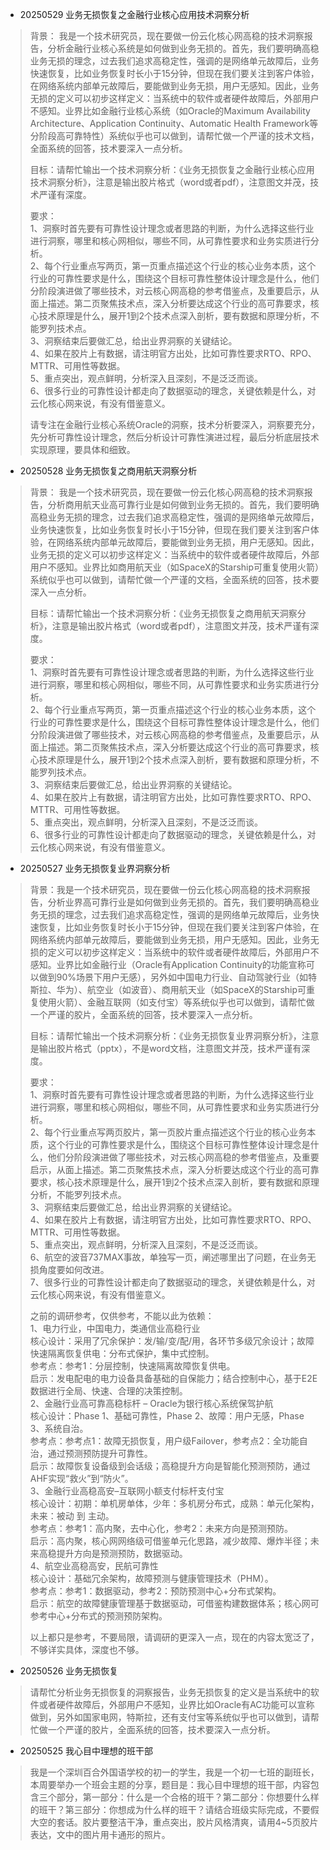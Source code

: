 - 20250529 业务无损恢复之金融行业核心应用技术洞察分析
> 背景： 我是一个技术研究员，现在要做一份云化核心网高稳的技术洞察报告，分析金融行业核心系统是如何做到业务无损的。首先，我们要明确高稳业务无损的理念，过去我们追求高稳定性，强调的是网络单元故障后，业务快速恢复，比如业务恢复时长小于15分钟，但现在我们要关注到客户体验，在网络系统内部单元故障后，要能做到业务无损，用户无感知。因此，业务无损的定义可以初步这样定义：当系统中的软件或者硬件故障后，外部用户不感知。业界比如金融行业核心系统（如Oracle的Maximum Availability Architecture、Application Continuity、Automatic Health Framework等分阶段高可靠特性）系统似乎也可以做到，请帮忙做一个严谨的技术文档，全面系统的回答，技术要深入一点分析。
> 
> 目标：请帮忙输出一个技术洞察分析：《业务无损恢复之金融行业核心应用技术洞察分析》，注意是输出胶片格式（word或者pdf），注意图文并茂，技术严谨有深度。
> 
> 要求：  
> 1、洞察时首先要有可靠性设计理念或者思路的判断，为什么选择这些行业进行洞察，哪里和核心网相似，哪些不同，从可靠性要求和业务实质进行分析。  
> 2、每个行业重点写两页，第一页重点描述这个行业的核心业务本质，这个行业的可靠性要求是什么，围绕这个目标可靠性整体设计理念是什么，他们分阶段演进做了哪些技术，对云核心网高稳的参考借鉴点，及重要启示，从面上描述。第二页聚焦技术点，深入分析要达成这个行业的高可靠要求，核心技术原理是什么，展开1到2个技术点深入剖析，要有数据和原理分析，不能罗列技术点。  
> 3、洞察结束后要做汇总，给出业界洞察的关键结论。  
> 4、如果在胶片上有数据，请注明官方出处，比如可靠性要求RTO、RPO、MTTR、可用性等数据。  
> 5、重点突出，观点鲜明，分析深入且深刻，不是泛泛而谈。  
> 6、很多行业的可靠性设计都走向了数据驱动的理念，关键依赖是什么，对云化核心网来说，有没有借鉴意义。
>
> 请专注在金融行业核心系统Oracle的洞察，技术分析要深入，洞察要充分，先分析可靠性设计理念，然后分析设计可靠性演进过程，最后分析底层技术实现原理，要具体和细致。

- 20250528 业务无损恢复之商用航天洞察分析
> 背景： 我是一个技术研究员，现在要做一份云化核心网高稳的技术洞察报告，分析商用航天业高可靠行业是如何做到业务无损的。首先，我们要明确高稳业务无损的理念，过去我们追求高稳定性，强调的是网络单元故障后，业务快速恢复，比如业务恢复时长小于15分钟，但现在我们要关注到客户体验，在网络系统内部单元故障后，要能做到业务无损，用户无感知。因此，业务无损的定义可以初步这样定义：当系统中的软件或者硬件故障后，外部用户不感知。业界比如商用航天业（如SpaceX的Starship可重复使用火箭）系统似乎也可以做到，请帮忙做一个严谨的文档，全面系统的回答，技术要深入一点分析。
> 
> 目标：请帮忙输出一个技术洞察分析：《业务无损恢复之商用航天洞察分析》，注意是输出胶片格式（word或者pdf），注意图文并茂，技术严谨有深度。
> 
> 要求：  
> 1、洞察时首先要有可靠性设计理念或者思路的判断，为什么选择这些行业进行洞察，哪里和核心网相似，哪些不同，从可靠性要求和业务实质进行分析。  
> 2、每个行业重点写两页，第一页重点描述这个行业的核心业务本质，这个行业的可靠性要求是什么，围绕这个目标可靠性整体设计理念是什么，他们分阶段演进做了哪些技术，对云核心网高稳的参考借鉴点，及重要启示，从面上描述。第二页聚焦技术点，深入分析要达成这个行业的高可靠要求，核心技术原理是什么，展开1到2个技术点深入剖析，要有数据和原理分析，不能罗列技术点。  
> 3、洞察结束后要做汇总，给出业界洞察的关键结论。  
> 4、如果在胶片上有数据，请注明官方出处，比如可靠性要求RTO、RPO、MTTR、可用性等数据。  
> 5、重点突出，观点鲜明，分析深入且深刻，不是泛泛而谈。  
> 6、很多行业的可靠性设计都走向了数据驱动的理念，关键依赖是什么，对云化核心网来说，有没有借鉴意义。  

- 20250527 业务无损恢复业界洞察分析  
> 背景：我是一个技术研究员，现在要做一份云化核心网高稳的技术洞察报告，分析业界高可靠行业是如何做到业务无损的。首先，我们要明确高稳业务无损的理念，过去我们追求高稳定性，强调的是网络单元故障后，业务快速恢复，比如业务恢复时长小于15分钟，但现在我们要关注到客户体验，在网络系统内部单元故障后，要能做到业务无损，用户无感知。因此，业务无损的定义可以初步这样定义：当系统中的软件或者硬件故障后，外部用户不感知。业界比如金融行业（Oracle有Application Continuity的功能宣称可以做到90%场景下用户无感），另外如中国电力行业、自动驾驶行业（如特斯拉、华为）、航空业（如波音）、商用航天业（如SpaceX的Starship可重复使用火箭）、金融互联网（如支付宝）等系统似乎也可以做到，请帮忙做一个严谨的胶片，全面系统的回答，技术要深入一点分析。
>
> 目标：请帮忙输出一个技术洞察分析：《业务无损恢复业界洞察分析》，注意是输出胶片格式（pptx），不是word文档，注意图文并茂，技术严谨有深度。
>
> 要求：  
> 1、洞察时首先要有可靠性设计理念或者思路的判断，为什么选择这些行业进行洞察，哪里和核心网相似，哪些不同，从可靠性要求和业务实质进行分析。  
> 2、每个行业重点写两页胶片，第一页胶片重点描述这个行业的核心业务本质，这个行业的可靠性要求是什么，围绕这个目标可靠性整体设计理念是什么，他们分阶段演进做了哪些技术，对云核心网高稳的参考借鉴点，及重要启示，从面上描述。第二页聚焦技术点，深入分析要达成这个行业的高可靠要求，核心技术原理是什么，展开1到2个技术点深入剖析，要有数据和原理分析，不能罗列技术点。  
> 3、洞察结束后要做汇总，给出业界洞察的关键结论。  
> 4、如果在胶片上有数据，请注明官方出处，比如可靠性要求RTO、RPO、MTTR、可用性等数据。  
> 5、重点突出，观点鲜明，分析深入且深刻，不是泛泛而谈。  
> 6、航空的波音737MAX事故，单独写一页，阐述哪里出了问题，在业务无损角度要如何改进。  
> 7、很多行业的可靠性设计都走向了数据驱动的理念，关键依赖是什么，对云化核心网来说，有没有借鉴意义。  
> 
> 之前的调研参考，仅供参考，不能以此为依赖：  
> 1、电力行业，中国电力，类通信业高稳行业  
> 核心设计：采用了冗余保护：发/输/变/配/用，各环节多级冗余设计；故障快速隔离恢复供电：分布式保护，集中式控制。  
> 参考点：参考1：分层控制，快速隔离故障恢复供电。  
> 启示：发电配电的电力设备具备基础的自保能力；结合控制中心，基于E2E数据进行全局、快速、合理的决策控制。  
> 2、金融行业高可靠高稳标杆 – Oracle为银行核心系统保驾护航  
> 核心设计：Phase 1、基础可靠性，Phase 2、故障：用户无感，Phase 3、系统自治。  
> 参考点：参考点1：故障无损恢复，用户级Failover，参考点2：全功能自治，通过预测预防提升可靠性。  
> 启示：故障恢复设备级到会话级；高稳提升方向是智能化预测预防，通过AHF实现“救火”到“防火”。  
> 3、金融行业高稳高安–互联网小额支付标杆支付宝  
> 核心设计：初期：单机房单体，少年：多机房分布式，成熟：单元化架构，未来：被动 到 主动。  
> 参考点：参考1：高内聚，去中心化，参考2：未来方向是预测预防。  
> 启示：高内聚，核心网网络级可借鉴单元化思路，减少故障、爆炸半径；未来高稳提升方向是预测预防，数据驱动。  
> 4、航空业高稳高安，民航可靠性  
> 核心设计：基础冗余架构，故障预测与健康管理技术（PHM）。  
> 参考点：参考1：数据驱动，参考2：预防预测中心+分布式架构。  
> 启示：航空的故障健康管理基于数据驱动，可借鉴构建数据体系；核心网可参考中心+分布式的预测预防架构。
> 
> 以上都只是参考，不要局限，请调研的更深入一点，现在的内容太宽泛了，不够详实具体，深度也不够。  

- 20250526 业务无损恢复  
> 请帮忙分析业务无损恢复的洞察报告，业务无损恢复的定义是当系统中的软件或者硬件故障后，外部用户不感知，业界比如Oracle有AC功能可以宣称做到，另外如国家电网，特斯拉，还有支付宝等系统似乎也可以做到，请帮忙做一个严谨的胶片，全面系统的回答，技术要深入一点分析。

- 20250525 我心目中理想的班干部
> 我是一个深圳百合外国语学校的初一的学生，我是一个初一七班的副班长，本周要举办一个班会主题的分享，题目是：我心目中理想的班干部，内容包含三个部分，第一部分：什么是一个合格的班干？第二部分：你想要什么样的班干？第三部分：你想成为什么样的班干？请结合班级实际完成，不要假大空的套话。胶片要整洁干净，重点突出，胶片风格清爽，请用4~5页胶片表达，文中的图片用卡通形的照片。
